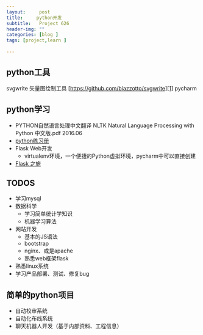 ```yaml
---
layout:     post
title:     python开发
subtitle:   Project 626
header-img: ""
categories: [blog ]
tags: [project,learn ]
 
---
```

## python工具
svgwrite 矢量图绘制工具 [https://github.com/biazzotto/svgwrite][1]
pycharm
## python学习
- PYTHON自然语言处理中文翻译 NLTK Natural Language Processing with Python 中文版.pdf 2016.06
- [python练习册][2]
- Flask Web开发
	- virtualenv环境，一个便捷的Python虚拟环境，pycharm中可以直接创建
- [Flask 之旅][3]
## TODOS
- 学习mysql
- 数据科学
	 - 学习简单统计学知识
	- 机器学习算法
- 网站开发
	- 基本的JS语法
	- bootstrap
	- nginx、或是apache
	- 熟悉web框架flask
- 熟悉linux系统
- 学习产品部署、测试、修复bug
## 简单的python项目
- 自动校审系统
- 自动化布线系统
- 聊天机器人开发（基于内部资料、工程信息）

[1]:	https://github.com/biazzotto/svgwrite "https://github.com/biazzotto/svgwrite"
[2]:	https://github.com/Yixiaohan/show-me-the-code
[3]:	https://spacewander.github.io/explore-flask-zh/14-deployment.html